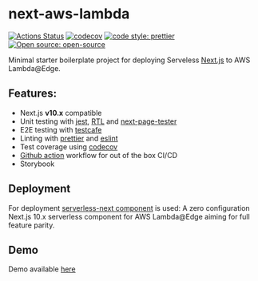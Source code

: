 # next-aws-lambda

[![Actions Status](https://github.com/Meemaw/next-aws-lambda/workflows/website/badge.svg)](https://github.com/Meemaw/next-aws-lambda/actions) [![codecov](https://codecov.io/gh/Meemaw/next-aws-lambda/branch/master/graph/badge.svg)](https://codecov.io/gh/Meemaw/next-aws-lambda) [![code style: prettier](https://img.shields.io/badge/code_style-prettier-ff69b4.svg)](https://github.com/prettier/prettier) [![Open source: open-source](https://badges.frapsoft.com/os/v1/open-source.svg?v=103)](https://opensource.org/)

Minimal starter boilerplate project for deploying Serveless [Next.js](https://nextjs.org/) to AWS Lambda@Edge.

## Features:

- Next.js **v10.x** compatible
- Unit testing with [jest](https://jestjs.io/), [RTL](https://testing-library.com/) and [next-page-tester](https://github.com/toomuchdesign/next-page-tester)
- E2E testing with [testcafe](https://devexpress.github.io/testcafe/)
- Linting with [prettier](https://prettier.io/) and [eslint](https://eslint.org/)
- Test coverage using [codecov](https://www.codecov.io/)
- [Github action](https://github.com/features/actions) workflow for out of the box CI/CD
- Storybook

## Deployment

For deployment [serverless-next component](https://github.com/serverless-nextjs/serverless-next.js/) is used: A zero configuration Next.js 10.x serverless component for AWS Lambda@Edge aiming for full feature parity.

## Demo

Demo available [here](https://d19x3oz0hl2m6k.cloudfront.net)
